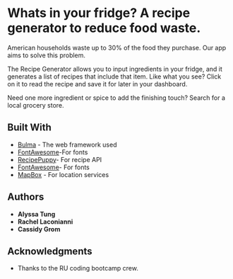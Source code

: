 # Whats in your fridge? A recipe generator to reduce food waste.

American households waste up to 30% of the food they purchase. Our app aims to solve this problem.

The Recipe Generator allows you to input ingredients in your fridge, and it generates a list of recipes that include that item. Like what you see? Click on it to read the recipe and save it for later in your dashboard.

Need one more ingredient or spice to add the finishing touch? Search for a local grocery store.

## Built With

- [Bulma](https://cdn.jsdelivr.net/npm/bulma@0.8.0/css/bulma.min.css) - The web framework used
- [FontAwesome](https://use.fontawesome.com)-For fonts
- [RecipePuppy](url=http://www.recipepuppy.com/api/)- For recipe API
- [FontAwesome](https://use.fontawesome.com)- For fonts
- [MapBox](https://www.mapbox.com/) - For location services

## Authors

- **Alyssa Tung**
- **Rachel Laconianni**
- **Cassidy Grom**

## Acknowledgments

- Thanks to the RU coding bootcamp crew.
